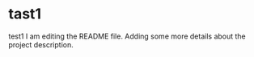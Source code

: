 # tast1
test1
I am editing the README file. Adding some more details about the project description.
